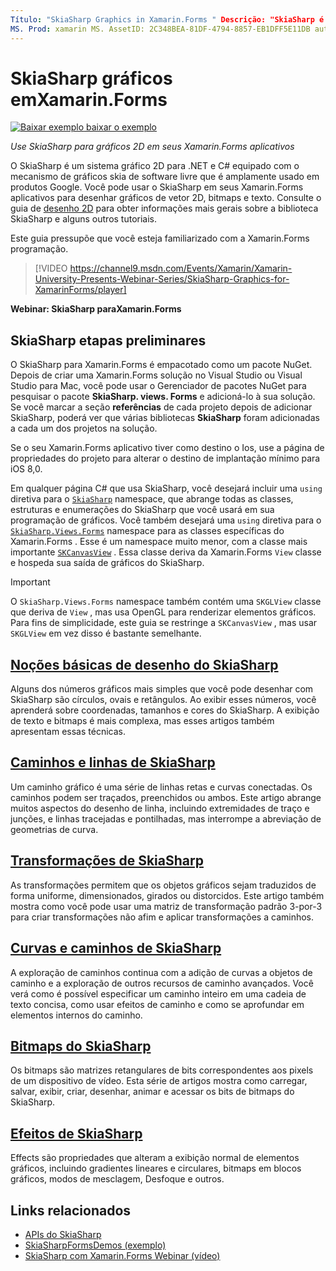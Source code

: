 ```yaml
---
Título: "SkiaSharp Graphics in Xamarin.Forms " Descrição: "SkiaSharp é um sistema gráfico 2D para .net e C# equipado com o mecanismo de gráficos skia de software livre que é amplamente usado em produtos Google. Este guia explica como usar o SkiaSharp para gráficos 2D em seus Xamarin.Forms aplicativos. "
MS. Prod: xamarin MS. AssetID: 2C348BEA-81DF-4794-8857-EB1DFF5E11DB autor: davidbritch MS. Author: dabritch MS. Date: 09/11/2017 no-loc: [ Xamarin.Forms , Xamarin.Essentials ]
---
```


# <a name="skiasharp-graphics-in-xamarinforms"></a>SkiaSharp gráficos emXamarin.Forms

[![Baixar exemplo ](~/media/shared/download.png) baixar o exemplo](https://docs.microsoft.com/samples/xamarin/xamarin-forms-samples/skiasharpforms-demos)

_Use SkiaSharp para gráficos 2D em seus Xamarin.Forms aplicativos_

O SkiaSharp é um sistema gráfico 2D para .NET e C# equipado com o mecanismo de gráficos skia de software livre que é amplamente usado em produtos Google. Você pode usar o SkiaSharp em seus Xamarin.Forms aplicativos para desenhar gráficos de vetor 2D, bitmaps e texto. Consulte o guia de [desenho 2D](~/graphics-games/skiasharp/index.md) para obter informações mais gerais sobre a biblioteca SkiaSharp e alguns outros tutoriais.

Este guia pressupõe que você esteja familiarizado com a Xamarin.Forms programação.

> [!VIDEO https://channel9.msdn.com/Events/Xamarin/Xamarin-University-Presents-Webinar-Series/SkiaSharp-Graphics-for-XamarinForms/player]

**Webinar: SkiaSharp paraXamarin.Forms**

## <a name="skiasharp-preliminaries"></a>SkiaSharp etapas preliminares

O SkiaSharp para Xamarin.Forms é empacotado como um pacote NuGet. Depois de criar uma Xamarin.Forms solução no Visual Studio ou Visual Studio para Mac, você pode usar o Gerenciador de pacotes NuGet para pesquisar o pacote **SkiaSharp. views. Forms** e adicioná-lo à sua solução. Se você marcar a seção **referências** de cada projeto depois de adicionar SkiaSharp, poderá ver que várias bibliotecas **SkiaSharp** foram adicionadas a cada um dos projetos na solução.

Se o seu Xamarin.Forms aplicativo tiver como destino o Ios, use a página de propriedades do projeto para alterar o destino de implantação mínimo para iOS 8,0.

Em qualquer página C# que usa SkiaSharp, você desejará incluir uma `using` diretiva para o [`SkiaSharp`](xref:SkiaSharp) namespace, que abrange todas as classes, estruturas e enumerações do SkiaSharp que você usará em sua programação de gráficos. Você também desejará uma `using` diretiva para o [`SkiaSharp.Views.Forms`](xref:SkiaSharp.Views.Forms) namespace para as classes específicas do Xamarin.Forms . Esse é um namespace muito menor, com a classe mais importante [`SKCanvasView`](xref:SkiaSharp.Views.Forms.SKCanvasView) . Essa classe deriva da Xamarin.Forms `View` classe e hospeda sua saída de gráficos do SkiaSharp.

> [!IMPORTANT]
> O `SkiaSharp.Views.Forms` namespace também contém uma `SKGLView` classe que deriva de `View` , mas usa OpenGL para renderizar elementos gráficos. Para fins de simplicidade, este guia se restringe a `SKCanvasView` , mas usar `SKGLView` em vez disso é bastante semelhante.

## <a name="skiasharp-drawing-basics"></a>[Noções básicas de desenho do SkiaSharp](basics/index.md)

Alguns dos números gráficos mais simples que você pode desenhar com SkiaSharp são círculos, ovais e retângulos. Ao exibir esses números, você aprenderá sobre coordenadas, tamanhos e cores do SkiaSharp. A exibição de texto e bitmaps é mais complexa, mas esses artigos também apresentam essas técnicas.

## <a name="skiasharp-lines-and-paths"></a>[Caminhos e linhas de SkiaSharp](paths/index.md)

Um caminho gráfico é uma série de linhas retas e curvas conectadas. Os caminhos podem ser traçados, preenchidos ou ambos. Este artigo abrange muitos aspectos do desenho de linha, incluindo extremidades de traço e junções, e linhas tracejadas e pontilhadas, mas interrompe a abreviação de geometrias de curva.

## <a name="skiasharp-transforms"></a>[Transformações de SkiaSharp](transforms/index.md)

As transformações permitem que os objetos gráficos sejam traduzidos de forma uniforme, dimensionados, girados ou distorcidos. Este artigo também mostra como você pode usar uma matriz de transformação padrão 3-por-3 para criar transformações não afim e aplicar transformações a caminhos.

## <a name="skiasharp-curves-and-paths"></a>[Curvas e caminhos de SkiaSharp](curves/index.md)

A exploração de caminhos continua com a adição de curvas a objetos de caminho e a exploração de outros recursos de caminho avançados. Você verá como é possível especificar um caminho inteiro em uma cadeia de texto concisa, como usar efeitos de caminho e como se aprofundar em elementos internos do caminho.

## <a name="skiasharp-bitmaps"></a>[Bitmaps do SkiaSharp](bitmaps/index.md)

Os bitmaps são matrizes retangulares de bits correspondentes aos pixels de um dispositivo de vídeo. Esta série de artigos mostra como carregar, salvar, exibir, criar, desenhar, animar e acessar os bits de bitmaps do SkiaSharp.

## <a name="skiasharp-effects"></a>[Efeitos de SkiaSharp](effects/index.md)

Effects são propriedades que alteram a exibição normal de elementos gráficos, incluindo gradientes lineares e circulares, bitmaps em blocos gráficos, modos de mesclagem, Desfoque e outros.

## <a name="related-links"></a>Links relacionados

- [APIs do SkiaSharp](https://docs.microsoft.com/dotnet/api/skiasharp)
- [SkiaSharpFormsDemos (exemplo)](https://docs.microsoft.com/samples/xamarin/xamarin-forms-samples/skiasharpforms-demos)
- [SkiaSharp com Xamarin.Forms Webinar (vídeo)](https://channel9.msdn.com/Events/Xamarin/Xamarin-University-Presents-Webinar-Series/SkiaSharp-Graphics-for-XamarinForms)

